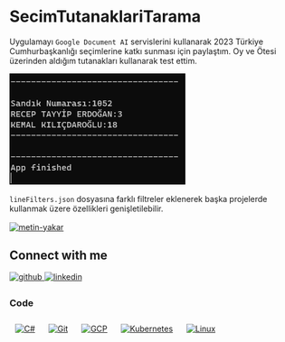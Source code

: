 # SecimTutanaklariTarama

Uygulamayı <code>Google Document AI</code> servislerini kullanarak 2023 Türkiye Cumhurbaşkanlığı seçimlerine katkı sunması için paylaştım. Oy ve Ötesi üzerinden aldığım tutanakları kullanarak test ettim.

![metinyakar.net_SecimTutanaklariTarama](https://raw.githubusercontent.com/meto260/SecimTutanaklariTarama/master/resim_2023-05-17_164309620.png)

<code>lineFilters.json</code> dosyasına farklı filtreler eklenerek başka projelerde kullanmak üzere özellikleri genişletilebilir.

<a href="https://linkedin.com/in/metin-yakar" target="blank"><img align="center" src="https://raw.githubusercontent.com/rahuldkjain/github-profile-readme-generator/master/src/images/icons/Social/linked-in-alt.svg" alt="metin-yakar" height="30" width="40" /></a>
</p>

## Connect with me  
<div align="left">
<a href="https://github.com/meto260" target="_blank">
<img src=https://img.shields.io/badge/github-%2324292e.svg?&style=for-the-badge&logo=github&logoColor=white alt=github style="margin-bottom: 5px;" />
</a>
<a href="https://linkedin.com/in/metin-yakar" target="_blank">
<img src=https://img.shields.io/badge/linkedin-%231E77B5.svg?&style=for-the-badge&logo=linkedin&logoColor=white alt=linkedin style="margin-bottom: 5px;" />
</a>  
</div>  

### Code  
<div align="left">  
<a href="https://docs.microsoft.com/en-us/dotnet/csharp/" target="_blank"><img style="margin: 10px" src="https://profilinator.rishav.dev/skills-assets/csharp-original.svg" alt="C#" height="50" /></a>  
<a href="https://github.com/" target="_blank"><img style="margin: 10px" src="https://profilinator.rishav.dev/skills-assets/git-scm-icon.svg" alt="Git" height="50" /></a>  
<a href="https://cloud.google.com/" target="_blank"><img style="margin: 10px" src="https://profilinator.rishav.dev/skills-assets/google_cloud-icon.svg" alt="GCP" height="50" /></a>  
<a href="https://kubernetes.io/" target="_blank"><img style="margin: 10px" src="https://profilinator.rishav.dev/skills-assets/kubernetes-icon.svg" alt="Kubernetes" height="50" /></a>  
<a href="https://www.linux.org/" target="_blank"><img style="margin: 10px" src="https://profilinator.rishav.dev/skills-assets/linux-original.svg" alt="Linux" height="50" /></a>  
</div>

<br/>  
